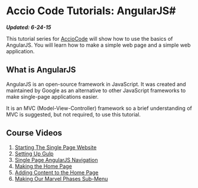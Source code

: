 # Accio Code Tutorials: AngularJS#

***Updated: 6-24-15***

This tutorial series for [AccioCode](https://www.youtube.com/user/CDPAdvertising "Accio Code on YouTube") will show how to use the basics of AngularJS. You will learn how to make a simple web page and a simple web application.

## What is AngularJS ##
AngularJS is an open-source framework in JavaScript. It was created and maintained by Google as an alternative to other JavaScript frameworks to make single-page applications easier.

It is an MVC (Model-View-Controller) framework so a brief understanding of MVC is suggested, but not required, to use this tutorial.

## Course Videos ##
1. [Starting The Single Page Website](https://www.youtube.com/watch?v=V6unYD1QrAs "Starting the Single Page Website")
2. [Setting Up Gulp](https://www.youtube.com/watch?v=FhLpL24xGXU "Setting Up Gulp")
3. [Single Page AngularJS Navigation](https://www.youtube.com/watch?v=IuBIk1oJ-Uw "Single Page AngularJS Navigation")
4. [Making the Home Page](https://www.youtube.com/watch?v=xlmx19wo9Dc "Making the Home Page")
5. [Adding Content to the Home Page](http://youtu.be/0Gzuaoo4j3s "Adding Content to the Home Page")
6. [Making Our Marvel Phases Sub-Menu](http://youtu.be/3x90mxH5wVg "Making Our Marvel Phases Sub-Menu")